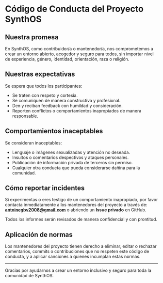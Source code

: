 # Código de Conducta del Proyecto SynthOS

## Nuestra promesa

En SynthOS, como contribuidor/a o mantenedor/a, nos comprometemos a crear un entorno abierto, acogedor y seguro para todos, sin importar nivel de experiencia, género, identidad, orientación, raza o religión.

## Nuestras expectativas

Se espera que todos los participantes:

- Se traten con respeto y cortesía.
- Se comuniquen de manera constructiva y profesional.
- Den y reciban feedback con humildad y consideración.
- Reporten conflictos o comportamientos inapropiados de manera responsable.

## Comportamientos inaceptables

Se consideran inaceptables:

- Lenguaje o imágenes sexualizadas y atención no deseada.  
- Insultos o comentarios despectivos y ataques personales.  
- Publicación de información privada de terceros sin permiso.  
- Cualquier otra conducta que pueda considerarse dañina para la comunidad.

## Cómo reportar incidentes

Si experimentas o eres testigo de un comportamiento inapropiado, por favor contacta inmediatamente a los mantenedores del proyecto a través de: **antoinegbv2008@gmail.com** o abriendo un **Issue privado** en GitHub.

Todos los informes serán revisados de manera confidencial y con prontitud.

## Aplicación de normas

Los mantenedores del proyecto tienen derecho a eliminar, editar o rechazar comentarios, commits o contribuciones que no respeten este código de conducta, y a aplicar sanciones a quienes incumplan estas normas.

---

Gracias por ayudarnos a crear un entorno inclusivo y seguro para toda la comunidad de SynthOS.
